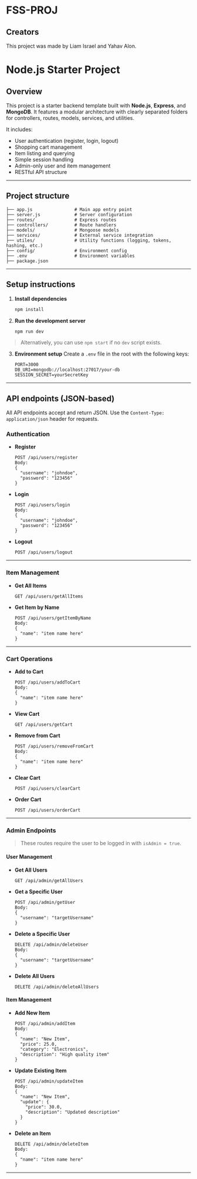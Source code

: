# FSS-PROJ

## Creators
This project was made by Liam Israel and Yahav Alon.

# Node.js Starter Project

## Overview
This project is a starter backend template built with **Node.js**, **Express**, and **MongoDB**. It features a modular architecture with clearly separated folders for controllers, routes, models, services, and utilities.

It includes:
- User authentication (register, login, logout)
- Shopping cart management
- Item listing and querying
- Simple session handling
- Admin-only user and item management
- RESTful API structure

---

## Project structure

```
├── app.js                # Main app entry point
├── server.js             # Server configuration
├── routes/               # Express routes
├── controllers/          # Route handlers
├── models/               # Mongoose models
├── services/             # External service integration
├── utiles/               # Utility functions (logging, tokens, hashing, etc.)
├── config/               # Environment config
├── .env                  # Environment variables
├── package.json
```

---

## Setup instructions

1. **Install dependencies**
   ```bash
   npm install
   ```

2. **Run the development server**
   ```bash
   npm run dev
   ```

> Alternatively, you can use `npm start` if no `dev` script exists.

3. **Environment setup**
   Create a `.env` file in the root with the following keys:
   ```
   PORT=3000
   DB_URI=mongodb://localhost:27017/your-db
   SESSION_SECRET=yourSecretKey
   ```

---

## API endpoints (JSON-based)

All API endpoints accept and return JSON. Use the `Content-Type: application/json` header for requests.

### Authentication

- **Register**
  ```
  POST /api/users/register
  Body:
  {
    "username": "johndoe",
    "password": "123456"
  }
  ```

- **Login**
  ```
  POST /api/users/login
  Body:
  {
    "username": "johndoe",
    "password": "123456"
  }
  ```

- **Logout**
  ```
  POST /api/users/logout
  ```

---

### Item Management

- **Get All Items**
  ```
  GET /api/users/getAllItems
  ```

- **Get Item by Name**
  ```
  POST /api/users/getItemByName
  Body:
  {
    "name": "item name here"
  }
  ```

---

### Cart Operations

- **Add to Cart**
  ```
  POST /api/users/addToCart
  Body:
  {
    "name": "item name here"
  }
  ```

- **View Cart**
  ```
  GET /api/users/getCart
  ```

- **Remove from Cart**
  ```
  POST /api/users/removeFromCart
  Body:
  {
    "name": "item name here"
  }
  ```

- **Clear Cart**
  ```
  POST /api/users/clearCart
  ```

- **Order Cart**
  ```
  POST /api/users/orderCart
  ```

---

### Admin Endpoints

> These routes require the user to be logged in with `isAdmin = true`.

#### User Management

- **Get All Users**
  ```
  GET /api/admin/getAllUsers
  ```

- **Get a Specific User**
  ```
  POST /api/admin/getUser
  Body:
  {
    "username": "targetUsername"
  }
  ```

- **Delete a Specific User**
  ```
  DELETE /api/admin/deleteUser
  Body:
  {
    "username": "targetUsername"
  }
  ```

- **Delete All Users**
  ```
  DELETE /api/admin/deleteAllUsers
  ```

#### Item Management

- **Add New Item**
  ```
  POST /api/admin/addItem
  Body:
  {
    "name": "New Item",
    "price": 25.0,
    "category": "Electronics",
    "description": "High quality item"
  }
  ```

- **Update Existing Item**
  ```
  POST /api/admin/updateItem
  Body:
  {
    "name": "New Item",
    "update": {
      "price": 30.0,
      "description": "Updated description"
    }
  }
  ```

- **Delete an Item**
  ```
  DELETE /api/admin/deleteItem
  Body:
  {
    "name": "item name here"
  }
  ```

---
